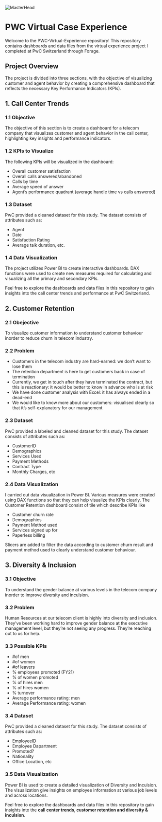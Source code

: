 ![MasterHead](https://media.licdn.com/dms/image/C561BAQGYsx43qN1vxw/company-background_10000/0/1615266473693?e=1686517200&v=beta&t=8zihiGzblhUfAVt0DziwcVLxfv1oK-l79WXno4UJGxY)
# PWC Virtual Case Experience

Welcome to the PWC-Virtual-Experience repository! This repository contains dashboards and data files from the virtual experience project I completed at PwC Switzerland through Forage.

## Project Overview

The project is divided into three sections, with the objective of visualizing customer and agent behavior by creating a comprehensive dashboard that reflects the necessary Key Performance Indicators (KPIs).

## 1. Call Center Trends 

### 1.1 Objective

The objective of this section is to create a dashboard for a telecom company that visualizes customer and agent behavior in the call center, highlighting key insights and performance indicators.

### 1.2 KPIs to Visualize 

The following KPIs will be visualized in the dashboard:
- Overall customer satisfaction
- Overall calls answered/abandoned
- Calls by time
- Average speed of answer
- Agent’s performance quadrant (average handle time vs calls answered)

### 1.3 Dataset

PwC provided a cleaned dataset for this study. The dataset consists of attributes such as:
- Agent
- Date
- Satisfaction Rating
- Average talk duration, etc.

### 1.4 Data Visualization

The project utilizes Power BI to create interactive dashboards. DAX functions were used to create new measures required for calculating and visualizing all the primary and secondary KPIs.

Feel free to explore the dashboards and data files in this repository to gain insights into the call center trends and performance at PwC Switzerland.

## 2. Customer Retention 

### 2.1 Obejective

To visualize customer information to understand customer behaviour inorder to reduce churn in telecom industry.

### 2.2 Problem
- Customers in the telecom industry are hard-earned: we don’t want to lose them
- The retention department is here to get customers back in case of termination 
- Currently, we get in touch after they have terminated the contract, but this is reactionary: it would be better to know in advance who is at risk 
- We  have done customer analysis with Excel: it has always ended in a dead-end
- We would like to know more about our customers: visualised clearly so that it’s self-explanatory for our management

### 2.3 Dataset

PwC provided a labeled and cleaned dataset for this study. The dataset consists of attributes such as:
- CustomerID
- Demographics
- Services Used
- Payment Methods
- Contract Type
- Monthly Charges, etc

### 2.4 Data Visualization
I carried out data visualization in Power BI. Various measures were created using DAX functions so that they can help visualize the KPIs clearly.
The Customer Retention dashboard consist of tile which describe KPIs like
- Customer churn rate
- Demographics
- Payment Method used
- Services signed up for
- Paperless billing

Slicers are added to filter the data according to customer churn result and payment method used to clearly understand customer behaviour. 

## 3. Diversity & Inclusion

### 3.1 Objective
To understand the gender balance at various levels in the telecom company inorder to improve diversity and inculsion.

### 3.2 Problem
Human Resources at our telecom client is highly into diversity and inclusion. They’ve been working hard to improve gender balance at the executive management level, but they’re not seeing any progress. They’re reaching out to us for help.

### 3.3 Possible KPIs
- #of men
- #of women
- #of leavers
- % employees promoted (FY21)
- % of women promoted
- % of hires men
- % of hires women
- % turnover 
- Average performance rating: men
- Average Performance rating: women

### 3.4 Dataset 
PwC provided a cleaned dataset for this study. The dataset consists of attributes such as:
- EmployeeID
- Employee Dapartment
- Promoted?
- Nationality
- Office Location, etc

### 3.5 Data Visualization 
Power BI is used to create  a detailed visualization of Diversity and Inculsion.
The visualization give insights on employee information at various job levels and across locations.

Feel free to explore the dashboards and data files in this repository to gain insights into the **call center trends, customer retention and diversity & inculsion**.
